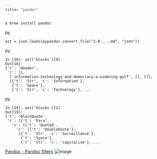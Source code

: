 ```yaml
---
title: "pandoc"
---
```


`$ brew install pandoc`

py

```
ast = json.loads(pypandoc.convert_file("2-0-....md", "json"))
```


py

```
In [18]: ast['blocks'][0]
Out[18]: 
{'t': 'Header',
 'c': [1,
  ['information-technology-and-democracy-a-widening-gulf', [], []],
  [{'t': 'Str', 'c': 'Information'},
   {'t': 'Space'},
   {'t': 'Str', 'c': 'Technology'}, ...
```


py

```
In [19]: ast['blocks'][1]
Out[19]: 
{'t': 'BlockQuote',
 'c': [{'t': 'Para',
   'c': [{'t': 'Quoted',
     'c': [{'t': 'DoubleQuote'},
      [{'t': 'Str', 'c': 'Surveillance'},
       {'t': 'Space'},
       {'t': 'Str', 'c': 'capitalism'}, ...
```


[Pandoc - Pandoc filters](https://pandoc.org/filters.html)
![image](https://gyazo.com/e26fb1a2df3aa918e541764034223da9/thumb/1000)

